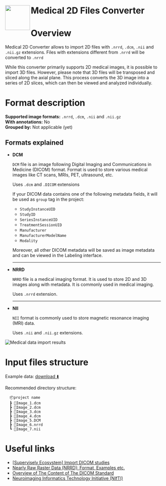 <h1 align="left" style="border-bottom: 0"> <img align="left" src="https://github.com/supervisely-ecosystem/import-wizard-docs/releases/download/v0.0.1/medical2d_logo.png" width="80"> Medical 2D Files Converter </h1>

# Overview

Medical 2D Converter allows to import 2D files with `.nrrd`, `.dcm`, `.nii` and `.nii.gz` extensions. Files with extensions different from `.nrrd` will be converted to `.nrrd`

While this converter primarily supports 2D medical images, it is possible to import 3D files. However, please note that 3D files will be transposed and sliced along the axial plane. This process converts the 3D image into a series of 2D slices, which can then be viewed and analyzed individually.

# Format description

**Supported image formats:** `.nrrd`, `.dcm`, `.nii` and `.nii.gz`<br>
**With annotations:** No<br>
**Grouped by:** Not applicable (yet)<br>

## Formats explained

- **DCM**

  `DCM` file is an image following Digital Imaging and Communications in Medicine (DICOM) format. Format is used to store various medical images like CT scans, MRIs, PET, ultrasound, etc.

  Uses `.dcm` and `.DICOM` extensions

  If your DICOM data contains one of the following metadata fields, it will be used as `group` tag in the project:

    - `StudyInstanceUID`
    - `StudyID`
    - `SeriesInstanceUID`
    - `TreatmentSessionUID`
    - `Manufacturer`
    - `ManufacturerModelName`
    - `Modality`

  Moreover, all other DICOM metadata will be saved as image metadata and can be viewed in the Labeling interface.

  ***

- **NRRD**

  `NRRD` file is a medical imaging format. It is used to store 2D and 3D images along with metadata. It is commonly used in medical imaging.

  Uses `.nrrd` extension.

  ***

- **NII**

  `NII` format is commonly used to store magnetic resonance imaging (MRI) data.

  Uses `.nii` and `.nii.gz` extensions.

![Medical data import results](https://github.com/supervisely-ecosystem/import-wizard-docs/assets/48913536/b56c3c90-05ef-4932-a5d2-7b3714a43d1d)

# Input files structure

Example data: [download ⬇️](https://github.com/supervisely-ecosystem/import-wizard-docs/files/14934438/sample_medical2d.zip)<br>

Recommended directory structure:

```text
  📦project name
  ┣ 📜Image_1.dcm
  ┣ 📜Image_2.dcm
  ┣ 📜Image_3.dcm
  ┣ 📜Image_4.dcm
  ┣ 📜Image_5.DCM
  ┣ 📜Image_6.nrrd
  ┗ 📜Image_7.nii
```

# Useful links

- <a href="https://ecosystem.supervisely.com/apps/import-dicom-studies" target="_blank">[Supervisely Ecosystem] Import DICOM studies</a>
- <a href="https://teem.sourceforge.net/nrrd/" target="_blank">Nearly Raw Raster Data (NRRD): Format, Examples etc.</a>
- <a href="https://dicom.nema.org/medical/dicom/current/output/html/part01.html#chapter_6" target="_blank">Overview of The Content of The DICOM Standard</a>
- <a href="https://nifti.nimh.nih.gov/" target="_blank">Neuroimaging Informatics Technology Initiative (NIfTI)</a>

